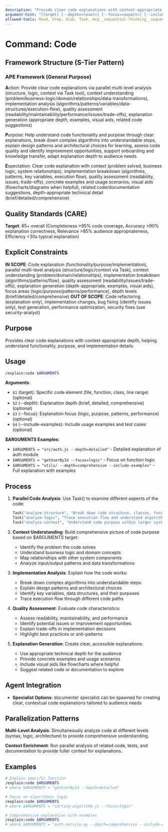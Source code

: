 ```yaml
---
description: "Provide clear code explanations with context-appropriate depth"
argument-hint: "[target] [--depth=<level>] [--focus=<aspect>] [--include-examples]"
allowed-tools: Read, Grep, Glob, Task, mcp__sequential-thinking__sequentialthinking
---
```


# Command: Code

## Framework Structure (S-Tier Pattern)

### APE Framework (General Purpose)

**A**ction: Provide clear code explanations via parallel multi-level analysis (structure, logic, context via Task tool), context understanding (problem/business-logic/domain/relationships/data-transformations), implementation analysis (algorithms/patterns/variables/data-structures/execution-flow), quality assessment (readability/maintainability/performance/issues/trade-offs), explanation generation (appropriate depth, examples, visual aids, related code suggestions)

**P**urpose: Help understand code functionality and purpose through clear explanations, break down complex algorithms into understandable steps, explain design patterns and architectural choices for learning, assess code quality and identify improvement opportunities, support onboarding and knowledge transfer, adapt explanation depth to audience needs

**E**xpectation: Clear code explanation with context (problem solved, business logic, system relationships), implementation breakdown (algorithms, patterns, key variables, execution flow), quality assessment (readability, issues, trade-offs), concrete examples and usage scenarios, visual aids (flowcharts/diagrams when helpful), related code/documentation suggestions, depth-appropriate technical detail (brief/detailed/comprehensive)

## Quality Standards (CARE)

**Target**: 85+ overall (Completeness >95% code coverage, Accuracy >90% explanation correctness, Relevance >85% audience appropriateness, Efficiency <30s typical explanation)

## Explicit Constraints

**IN SCOPE**: Code explanation (functionality/purpose/implementation), parallel multi-level analysis (structure/logic/context via Task), context understanding (problem/domain/relationships), implementation breakdown (algorithms/patterns/flow), quality assessment (readability/issues/trade-offs), explanation generation (depth-appropriate, examples, visual aids), focus areas (logic/purpose/patterns/performance), depth levels (brief/detailed/comprehensive)
**OUT OF SCOPE**: Code refactoring (explanation only), implementation changes, bug fixing (identify issues only), test generation, performance optimization, security fixes (use security-analyst)

## Purpose

Provides clear code explanations with context-appropriate depth, helping understand functionality, purpose, and implementation details.

## Usage

```bash
/explain:code $ARGUMENTS
```

**Arguments**:

- `$1` (target): Specific code element (file, function, class, line range) (optional)
- `$2` (--depth): Explanation depth (brief, detailed, comprehensive) (optional)
- `$3` (--focus): Explanation focus (logic, purpose, patterns, performance) (optional)
- `$4` (--include-examples): Include usage examples and test cases (optional)

**$ARGUMENTS Examples**:

- `$ARGUMENTS = "src/auth.js --depth=detailed"` - Detailed explanation of auth module
- `$ARGUMENTS = "getUserById --focus=logic"` - Focus on function logic
- `$ARGUMENTS = "utils/ --depth=comprehensive --include-examples"` - Full explanation with examples

## Process

1. **Parallel Code Analysis**: Use Task() to examine different aspects of the code:

   ```python
   Task("analyze-structure", "Break down code structure, classes, functions, and their relationships")
   Task("analyze-logic", "Trace execution flow and understand algorithmic approaches")
   Task("analyze-context", "Understand code purpose within larger system and business domain")
   ```

2. **Context Understanding**: Build comprehensive picture of code purpose based on $ARGUMENTS target:
   - Identify the problem the code solves
   - Understand business logic and domain concepts
   - Map relationships with other system components
   - Analyze input/output patterns and data transformations

3. **Implementation Analysis**: Explain how the code works:
   - Break down complex algorithms into understandable steps
   - Explain design patterns and architectural choices
   - Identify key variables, data structures, and their purposes
   - Trace execution flow through different code paths

4. **Quality Assessment**: Evaluate code characteristics:
   - Assess readability, maintainability, and performance
   - Identify potential issues or improvement opportunities
   - Explain trade-offs in implementation decisions
   - Highlight best practices or anti-patterns

5. **Explanation Generation**: Create clear, accessible explanations:
   - Use appropriate technical depth for the audience
   - Provide concrete examples and usage scenarios
   - Include visual aids like flowcharts where helpful
   - Suggest related code or documentation to explore

## Agent Integration

- **Specialist Options**: documenter specialist can be spawned for creating clear, contextual code explanations tailored to audience needs

## Parallelization Patterns

**Multi-Level Analysis**: Simultaneously analyze code at different levels (syntax, logic, architecture) to provide comprehensive understanding.

**Context Enrichment**: Run parallel analysis of related code, tests, and documentation to provide fuller context for explanations.

## Examples

```bash
# Explain specific function
/explain:code $ARGUMENTS
# where $ARGUMENTS = "getUserById --depth=detailed"

# Focus on algorithmic logic
/explain:code $ARGUMENTS
# where $ARGUMENTS = "sorting-algorithm.js --focus=logic"

# Comprehensive explanation with examples
/explain:code $ARGUMENTS
# where $ARGUMENTS = "auth-service.py --depth=comprehensive --include-examples"
```
